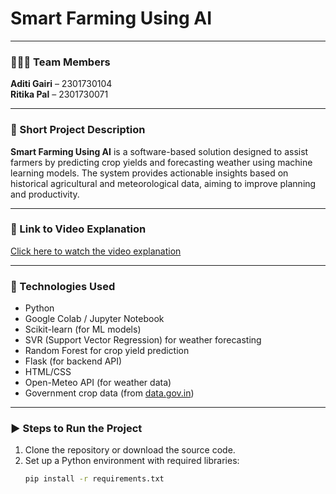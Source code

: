 # Smart Farming Using AI

---

### 🧑‍🤝‍🧑 Team Members  
**Aditi Gairi** – 2301730104  
**Ritika Pal** – 2301730071  

---

### 📝 Short Project Description  
**Smart Farming Using AI** is a software-based solution designed to assist farmers by predicting crop yields and forecasting weather using machine learning models. The system provides actionable insights based on historical agricultural and meteorological data, aiming to improve planning and productivity.

---

### 🎥 Link to Video Explanation  
[Click here to watch the video explanation](https://drive.google.com/file/d/1YNB5Opj98IWfXtn45XYMNz7foKfTS4Ud/view?usp=sharing)

---

### 🧰 Technologies Used  
- Python  
- Google Colab / Jupyter Notebook  
- Scikit-learn (for ML models)  
- SVR (Support Vector Regression) for weather forecasting  
- Random Forest for crop yield prediction  
- Flask (for backend API)  
- HTML/CSS  
- Open-Meteo API (for weather data)  
- Government crop data (from [data.gov.in](https://data.gov.in))

---

### ▶️ Steps to Run the Project  
1. Clone the repository or download the source code.  
2. Set up a Python environment with required libraries:  
   ```bash
   pip install -r requirements.txt
